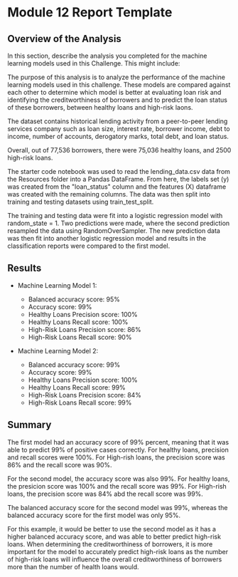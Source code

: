 # Module 12 Report Template

## Overview of the Analysis

In this section, describe the analysis you completed for the machine learning models used in this Challenge. This might include:

The purpose of this analysis is to analyze the performance of the machine learning models used in this challenge. These models are compared against each other to determine which model is better at evaluating loan risk and identifying the creditworthiness of borrowers and to predict the loan status of these borrowers, between healthy loans and high-risk laons.

The dataset contains historical lending activity from a peer-to-peer lending services company such as loan size, interest rate,	borrower income, debt to income, number of accounts, derogatory marks, total debt, and loan status.

Overall, out of 77,536 borrowers, there were 75,036 healthy loans, and 2500 high-risk loans.

The starter code notebook was used to read the lending_data.csv data from the Resources folder into a Pandas DataFrame. From here, the labels set (y) was created from the "loan_status" column and the features (X) dataframe was created with the remaining columns. The data was then split into training and testing datasets using train_test_split.

The training and testing data were fit into a logistic regression model with random_state = 1. Two predictions were made, where the second prediction resampled the data using RandomOverSampler. The new prediction data was then fit into another logistic regression model and results in the classification reports were compared to the first model.

## Results

* Machine Learning Model 1:
  * Balanced accuracy score: 95%
  * Accuracy score: 99%
  * Healthy Loans Precision score: 100%
  * Healthy Loans Recall score: 100%
  * High-Risk Loans Precision score: 86%
  * High-Risk Loans Recall score: 90%

* Machine Learning Model 2:
  * Balanced accuracy score: 99%
  * Accuracy score: 99%
  * Healthy Loans Precision score: 100%
  * Healthy Loans Recall score: 99%
  * High-Risk Loans Precision score: 84%
  * High-Risk Loans Recall score: 99%

## Summary

The first model had an accuracy score of 99% percent, meaning that it was able to predict 99% of positive cases correctly. For healthy loans, precision and recall scores were 100%. For High-rish loans, the precision score was 86% and the recall score was 90%.

For the second model, the accuracy score was also 99%. For healthy loans, the presicion score was 100% and the recall score was 99%. For High-rish loans, the precision score was 84% abd the recall score was 99%. 

The balanced accuracy score for the second model was 99%, whereas the balanced accuracy score for the first model was only 95%. 

For this example, it would be better to use the second model as it has a higher balanced accuracy score, and was able to better predict high-risk loans. When determining the creditworthiness of borrowers, it is more important for the model to accurately predict high-risk loans as the number of high-risk loans will influence the overall creditworthiness of borrowers more than the number of health loans would.
